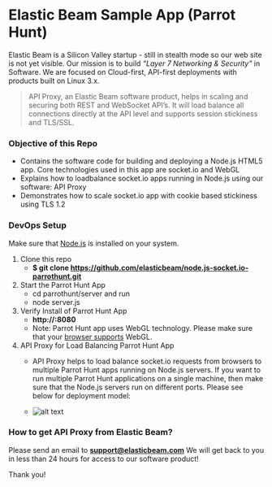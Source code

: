# Elastic Beam Sample App (Parrot Hunt)

Elastic Beam is a Silicon Valley startup - still in stealth mode so our web site is not yet visible. Our mission is to build *“Layer 7 Networking & Security”* in Software. We are focused on Cloud-first, API-first deployments with products built on Linux 3.x.

>API Proxy, an Elastic Beam software product, helps in scaling and securing both REST and WebSocket API’s. It will load balance all connections directly at the API level and supports session stickiness and TLS/SSL.

### Objective of this Repo
* Contains the software code for building and deploying a Node.js HTML5 app. Core technologies used in this app are socket.io and WebGL
* Explains how to loadbalance socket.io apps running in Node.js using our software: API Proxy
* Demonstrates how to scale socket.io app with cookie based stickiness using TLS 1.2


### DevOps Setup

Make sure that [Node.js](https://nodejs.org/) is installed on your system.

1. Clone this repo
    - **$ git clone https://github.com/elasticbeam/node.js-socket.io-parrothunt.git**
2. Start the Parrot Hunt App
    - cd parrothunt/server and run
	- node server.js
3. Verify Install of Parrot Hunt App
    - **http://<host>:8080**
    - Note: Parrot Hunt app uses WebGL technology. Please make sure that your [browser supports](https://get.webgl.org/)  WebGL.
4. API Proxy for Load Balancing Parrot Hunt App
    - API Proxy helps to load balance socket.io requests from browsers to multiple Parrot Hunt apps running on Node.js servers. If you want to run multiple Parrot Hunt applications on a single machine, then make sure that the Node.js servers run on different ports. Please see below for deployment model:
    
    - ![alt text](https://s3-us-west-2.amazonaws.com/elasticbeam-public/apps/nodejs/websocket_webgl/parrothunt/parrothunt_scaling.png "Api-Proxy socket.io cookie based sticky loadblancing")

### How to get API Proxy from Elastic Beam?
Please send an email to **support@elasticbeam.com** We will get back to you in less than 24 hours for access to our software product!

Thank you!